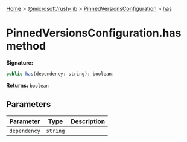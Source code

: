 [Home](./index) &gt; [@microsoft/rush-lib](rush-lib.md) &gt; [PinnedVersionsConfiguration](rush-lib.pinnedversionsconfiguration.md) &gt; [has](rush-lib.pinnedversionsconfiguration.has.md)

# PinnedVersionsConfiguration.has method


**Signature:**
```javascript
public has(dependency: string): boolean;
```
**Returns:** `boolean`

## Parameters

|  Parameter | Type | Description |
|  --- | --- | --- |
|  `dependency` | `string` |  |

